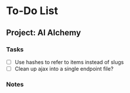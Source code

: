 # To-Do List

## Project: AI Alchemy

### Tasks

- [ ] Use hashes to refer to items instead of slugs
- [ ] Clean up ajax into a single endpoint file?

### Notes
